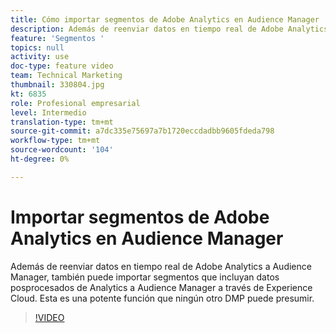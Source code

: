 ```yaml
---
title: Cómo importar segmentos de Adobe Analytics en Audience Manager
description: Además de reenviar datos en tiempo real de Adobe Analytics a Audience Manager, también puede importar segmentos que incluyan datos posprocesados de Analytics a Audience Manager a través de Experience Cloud. Esta es una potente función que ningún otro DMP puede presumir.
feature: 'Segmentos '
topics: null
activity: use
doc-type: feature video
team: Technical Marketing
thumbnail: 330804.jpg
kt: 6835
role: Profesional empresarial
level: Intermedio
translation-type: tm+mt
source-git-commit: a7dc335e75697a7b1720eccdadbb9605fdeda798
workflow-type: tm+mt
source-wordcount: '104'
ht-degree: 0%

---
```



# Importar segmentos de Adobe Analytics en Audience Manager

Además de reenviar datos en tiempo real de Adobe Analytics a Audience Manager, también puede importar segmentos que incluyan datos posprocesados de Analytics a Audience Manager a través de Experience Cloud. Esta es una potente función que ningún otro DMP puede presumir.

>[!VIDEO](https://video.tv.adobe.com/v/330804/?quality=12&learn=on)
